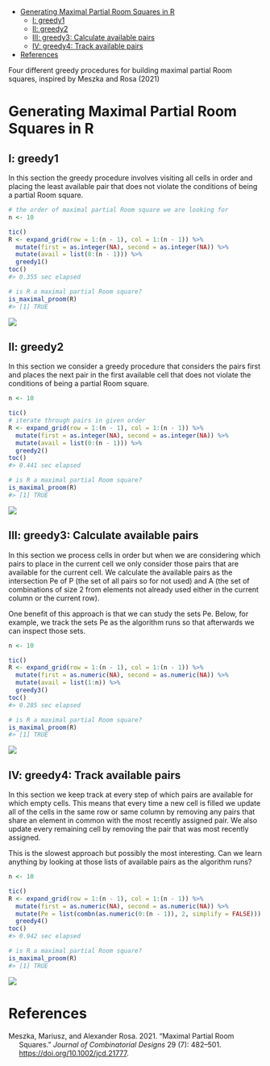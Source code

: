 
-   [Generating Maximal Partial Room Squares in
    R](#generating-maximal-partial-room-squares-in-r)
    -   [I: greedy1](#i-greedy1)
    -   [II: greedy2](#ii-greedy2)
    -   [III: greedy3: Calculate available
        pairs](#iii-greedy3-calculate-available-pairs)
    -   [IV: greedy4: Track available
        pairs](#iv-greedy4-track-available-pairs)
-   [References](#references)

<!-- README.md is generated from README.Rmd. Please edit that file -->

Four different greedy procedures for building maximal partial Room
squares, inspired by Meszka and Rosa (2021)

# Generating Maximal Partial Room Squares in R

## I: greedy1

In this section the greedy procedure involves visiting all cells in
order and placing the least available pair that does not violate the
conditions of being a partial Room square.

``` r
# the order of maximal partial Room square we are looking for
n <- 10

tic()
R <- expand_grid(row = 1:(n - 1), col = 1:(n - 1)) %>%
  mutate(first = as.integer(NA), second = as.integer(NA)) %>%
  mutate(avail = list(0:(n - 1))) %>%
  greedy1()
toc()
#> 0.355 sec elapsed
```

``` r
# is R a maximal partial Room square?
is_maximal_proom(R)
#> [1] TRUE
```

![](figure/greedy1_plot-1.png)<!-- -->

## II: greedy2

In this section we consider a greedy procedure that considers the pairs
first and places the next pair in the first available cell that does not
violate the conditions of being a partial Room square.

``` r
n <- 10

tic()
# iterate through pairs in given order
R <- expand_grid(row = 1:(n - 1), col = 1:(n - 1)) %>%
  mutate(first = as.integer(NA), second = as.integer(NA)) %>%
  mutate(avail = list(0:(n - 1))) %>%
  greedy2()
toc()
#> 0.441 sec elapsed
```

``` r
# is R a maximal partial Room square?
is_maximal_proom(R)
#> [1] TRUE
```

![](figure/greedy_2_plot-1.png)<!-- -->

## III: greedy3: Calculate available pairs

In this section we process cells in order but when we are considering
which pairs to place in the current cell we only consider those pairs
that are available for the current cell. We calculate the available
pairs as the intersection Pe of P (the set of all pairs so for not used)
and A (the set of combinations of size 2 from elements not already used
either in the current column or the current row).

One benefit of this approach is that we can study the sets Pe. Below,
for example, we track the sets Pe as the algorithm runs so that
afterwards we can inspect those sets.

``` r
n <- 10

tic()
R <- expand_grid(row = 1:(n - 1), col = 1:(n - 1)) %>%
  mutate(first = as.numeric(NA), second = as.numeric(NA)) %>%
  mutate(avail = list(1:n)) %>%
  greedy3()
toc()
#> 0.285 sec elapsed
```

``` r
# is R a maximal partial Room square?
is_maximal_proom(R)
#> [1] TRUE
```

![](figure/greedy3_plot-1.png)<!-- -->

## IV: greedy4: Track available pairs

In this section we keep track at every step of which pairs are available
for which empty cells. This means that every time a new cell is filled
we update all of the cells in the same row or same column by removing
any pairs that share an element in common with the most recently
assigned pair. We also update every remaining cell by removing the pair
that was most recently assigned.

This is the slowest approach but possibly the most interesting. Can we
learn anything by looking at those lists of available pairs as the
algorithm runs?

``` r
n <- 10

tic()
R <- expand_grid(row = 1:(n - 1), col = 1:(n - 1)) %>%
  mutate(first = as.numeric(NA), second = as.numeric(NA)) %>%
  mutate(Pe = list(combn(as.numeric(0:(n - 1)), 2, simplify = FALSE))) %>%
  greedy4()
toc()
#> 0.942 sec elapsed
```

``` r
# is R a maximal partial Room square?
is_maximal_proom(R)
#> [1] TRUE
```

![](figure/greedy4_plot-1.png)<!-- -->

# References

<div id="refs" class="references csl-bib-body hanging-indent">

<div id="ref-meszkaMaximalPartialRoom2021" class="csl-entry">

Meszka, Mariusz, and Alexander Rosa. 2021. “Maximal Partial Room
Squares.” *Journal of Combinatorial Designs* 29 (7): 482–501.
<https://doi.org/10.1002/jcd.21777>.

</div>

</div>
